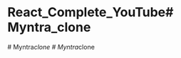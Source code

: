 # React_Complete_YouTube#   M y n t r a _ c l o n e  
 #   M y n t r a _ c l o n e  
 #   M y n t r a _ c l o n e  
 